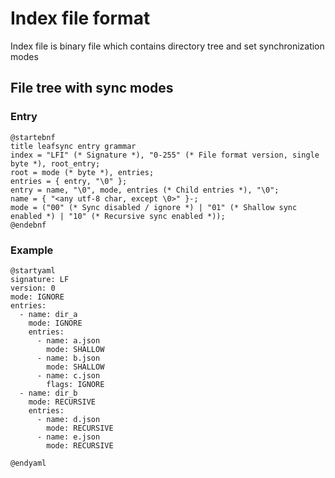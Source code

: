 # Index file format

Index file is binary file which contains directory tree and set synchronization modes

## File tree with sync modes

### Entry

```plantuml
@startebnf
title leafsync entry grammar
index = "LFI" (* Signature *), "0-255" (* File format version, single byte *), root_entry;
root = mode (* byte *), entries;
entries = { entry, "\0" };
entry = name, "\0", mode, entries (* Child entries *), "\0";
name = { "<any utf-8 char, except \0>" }-;
mode = ("00" (* Sync disabled / ignore *) | "01" (* Shallow sync enabled *) | "10" (* Recursive sync enabled *));
@endebnf
```

### Example

```plantuml
@startyaml
signature: LF
version: 0
mode: IGNORE
entries:
  - name: dir_a
    mode: IGNORE
    entries:
      - name: a.json
        mode: SHALLOW
      - name: b.json
        mode: SHALLOW
      - name: c.json
        flags: IGNORE
  - name: dir_b
    mode: RECURSIVE
    entries:
      - name: d.json
        mode: RECURSIVE
      - name: e.json
        mode: RECURSIVE

@endyaml
```
